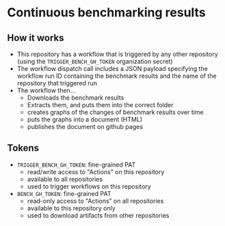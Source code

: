 # Continuous benchmarking results


## How it works

- This repository has a workflow that is triggered by any other repository
  (using the `TRIGGER_BENCH_GH_TOKEN` organization secret)
- The workflow dispatch call includes a JSON payload specifying the workflow run ID
  containing the benchmark results and the name of the repository that triggered run
- The workflow then...
    - Downloads the benchmark results
    - Extracts them, and puts them into the correct folder
    - creates graphs of the changes of benchmark results over time
    - puts the graphs into a document (HTML)
    - publishes the document on github pages

## Tokens

- `TRIGGER_BENCH_GH_TOKEN`: fine-grained PAT 
    - read/write access to "Actions" on this repository
    - available to all repositories
    - used to trigger workflows on this repository
- `BENCH_GH_TOKEN`: fine-grained PAT
    - read-only access to "Actions" on all repositories
    - available to this repository only
    - used to download artifacts from other repositories
